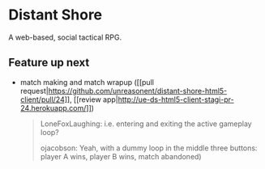# Distant Shore

A web-based, social tactical RPG.

## Feature up next

* match making and match wrapup ([[pull request|https://github.com/unreasonent/distant-shore-html5-client/pull/24]], [[review app|http://ue-ds-html5-client-stagi-pr-24.herokuapp.com/]])

    > LoneFoxLaughing: i.e. entering and exiting the active gameplay loop?
    >
    > ojacobson: Yeah, with a dummy loop in the middle three buttons: player A wins, player B wins, match abandoned)
